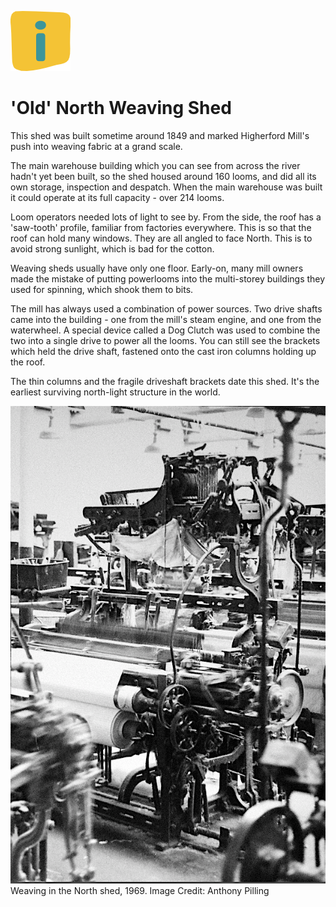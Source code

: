 ![max_pic](./stories.png)
# 'Old' North Weaving Shed

This shed was built sometime around 1849 and marked Higherford Mill's push into weaving fabric at a grand scale.

The main warehouse building which you can see from across the river hadn't yet been built, so the shed housed around 160 looms, and did all its own storage, inspection and despatch.
When the main warehouse was built it could operate at its full capacity - over 214 looms.

Loom operators needed lots of light to see by. From the side, the roof has a 'saw-tooth' profile, familiar from factories everywhere. This is so that the roof can hold many windows. They are all angled to face North. This is to avoid strong sunlight, which is bad for the cotton. 

Weaving sheds usually have only one floor. Early-on, many mill owners made the mistake of putting powerlooms into the multi-storey buildings they used for spinning, which shook them to bits.

The mill has always used a combination of power sources. Two drive shafts came into the building - one from the mill's steam engine, and one from the waterwheel. A special device called a Dog Clutch was used to combine the two into a single drive to power all the looms. You can still see the brackets which held the drive shaft, fastened onto the cast iron columns holding up the roof.

The thin columns and the fragile driveshaft brackets date this shed. It's the earliest surviving north-light structure in the world. 

![max_pic](./dobby_loom.png)  
Weaving in the North shed, 1969.
Image Credit: Anthony Pilling